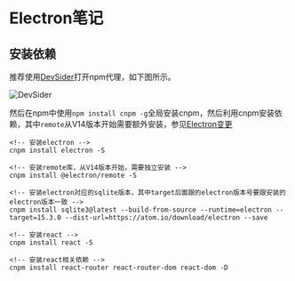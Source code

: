 # Electron笔记

## 安装依赖

推荐使用[DevSider](https://gitee.com/docmirror/dev-sidecar)打开npm代理，如下图所示。

![DevSider](https://ftp.bmp.ovh/imgs/2021/11/9a5ea434df6cf85b.png)

然后在npm中使用`npm install cnpm -g`全局安装cnpm，然后利用cnpm安装依赖，其中`remote`从V14版本开始需要额外安装，参见[Electron变更](https://www.electronjs.org/docs/latest/breaking-changes)

```batch
<!-- 安装electron -->
cnpm install electron -S

<!-- 安装remote库，从V14版本开始，需要独立安装 -->
cnpm install @electron/remote -S

<!-- 安装electron对应的sqlite版本，其中target后面跟的electron版本号要跟安装的electron版本一致 -->
cnpm install sqlite3@latest --build-from-source --runtime=electron --target=15.3.0 --dist-url=https://atom.io/download/electron --save

<!-- 安装react -->
cnpm install react -S

<!-- 安装react相关依赖 -->
cnpm install react-router react-router-dom react-dom -D
```

